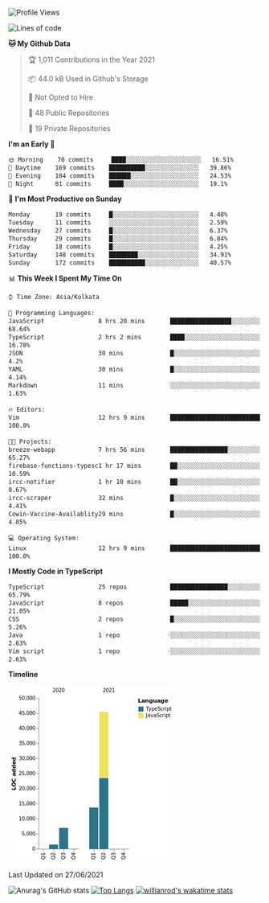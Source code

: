 <!--START_SECTION:waka-->
![Profile Views](http://img.shields.io/badge/Profile%20Views-0-blue)

![Lines of code](https://img.shields.io/badge/From%20Hello%20World%20I%27ve%20Written-67523%20lines%20of%20code-blue)

**🐱 My Github Data** 

> 🏆 1,011 Contributions in the Year 2021
 > 
> 📦 44.0 kB Used in Github's Storage 
 > 
> 🚫 Not Opted to Hire
 > 
> 📜 48 Public Repositories 
 > 
> 🔑 19 Private Repositories  
 > 
**I'm an Early 🐤** 

```text
🌞 Morning    70 commits     ████░░░░░░░░░░░░░░░░░░░░░   16.51% 
🌆 Daytime    169 commits    ██████████░░░░░░░░░░░░░░░   39.86% 
🌃 Evening    104 commits    ██████░░░░░░░░░░░░░░░░░░░   24.53% 
🌙 Night      81 commits     ████░░░░░░░░░░░░░░░░░░░░░   19.1%

```
📅 **I'm Most Productive on Sunday** 

```text
Monday       19 commits     █░░░░░░░░░░░░░░░░░░░░░░░░   4.48% 
Tuesday      11 commits     ░░░░░░░░░░░░░░░░░░░░░░░░░   2.59% 
Wednesday    27 commits     █░░░░░░░░░░░░░░░░░░░░░░░░   6.37% 
Thursday     29 commits     █░░░░░░░░░░░░░░░░░░░░░░░░   6.84% 
Friday       18 commits     █░░░░░░░░░░░░░░░░░░░░░░░░   4.25% 
Saturday     148 commits    ████████░░░░░░░░░░░░░░░░░   34.91% 
Sunday       172 commits    ██████████░░░░░░░░░░░░░░░   40.57%

```


📊 **This Week I Spent My Time On** 

```text
⌚︎ Time Zone: Asia/Kolkata

💬 Programming Languages: 
JavaScript               8 hrs 20 mins       █████████████████░░░░░░░░   68.64% 
TypeScript               2 hrs 2 mins        ████░░░░░░░░░░░░░░░░░░░░░   16.78% 
JSON                     30 mins             █░░░░░░░░░░░░░░░░░░░░░░░░   4.2% 
YAML                     30 mins             █░░░░░░░░░░░░░░░░░░░░░░░░   4.14% 
Markdown                 11 mins             ░░░░░░░░░░░░░░░░░░░░░░░░░   1.63%

🔥 Editors: 
Vim                      12 hrs 9 mins       █████████████████████████   100.0%

🐱‍💻 Projects: 
breeze-webapp            7 hrs 56 mins       ████████████████░░░░░░░░░   65.27% 
firebase-functions-typesc1 hr 17 mins        ██░░░░░░░░░░░░░░░░░░░░░░░   10.59% 
ircc-notifier            1 hr 10 mins        ██░░░░░░░░░░░░░░░░░░░░░░░   9.67% 
ircc-scraper             32 mins             █░░░░░░░░░░░░░░░░░░░░░░░░   4.41% 
Cowin-Vaccine-Availablity29 mins             █░░░░░░░░░░░░░░░░░░░░░░░░   4.05%

💻 Operating System: 
Linux                    12 hrs 9 mins       █████████████████████████   100.0%

```

**I Mostly Code in TypeScript** 

```text
TypeScript               25 repos            ████████████████░░░░░░░░░   65.79% 
JavaScript               8 repos             █████░░░░░░░░░░░░░░░░░░░░   21.05% 
CSS                      2 repos             █░░░░░░░░░░░░░░░░░░░░░░░░   5.26% 
Java                     1 repo              ░░░░░░░░░░░░░░░░░░░░░░░░░   2.63% 
Vim script               1 repo              ░░░░░░░░░░░░░░░░░░░░░░░░░   2.63%

```


**Timeline**

![Chart not found](https://raw.githubusercontent.com/wise-introvert/wise-introvert/master/charts/bar_graph.png) 


 Last Updated on 27/06/2021
<!--END_SECTION:waka-->
![Anurag's GitHub stats](https://github-readme-stats.vercel.app/api?username=wise-introvert&count_private=true&show_icons=true)
[![Top Langs](https://github-readme-stats.vercel.app/api/top-langs/?username=wise-introvert&langs_count=10)](https://github.com/anuraghazra/github-readme-stats)
[![willianrod's wakatime stats](https://github-readme-stats.vercel.app/api/wakatime?username=wiseintrovert)](https://github.com/anuraghazra/github-readme-stats)
